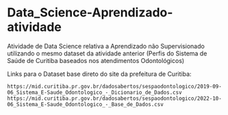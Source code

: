 # Data_Science-Aprendizado-atividade
Atividade de Data Science relativa a Aprendizado não Supervisionado utilizando o mesmo dataset da atividade anterior (Perfis do Sistema de Saúde de Curitiba baseados nos atendimentos Odontológicos)

Links para o Dataset base direto do site da prefeitura de Curitiba:
```
https://mid.curitiba.pr.gov.br/dadosabertos/sespaodontologico/2019-09-06_Sistema_E-Saude_Odontologico_-_Dicionario_de_Dados.csv
https://mid.curitiba.pr.gov.br/dadosabertos/sespaodontologico/2022-10-06_Sistema_E-Saude_Odontologico_-_Base_de_Dados.csv

```
